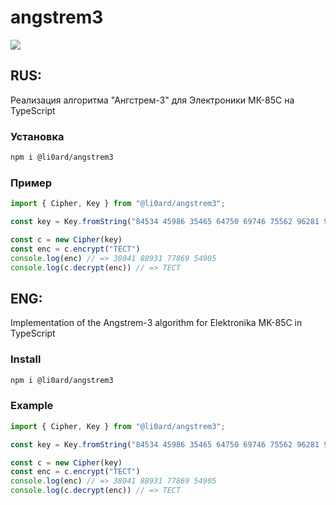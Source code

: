 # angstrem3

![](https://mk.bs0dd.net/mk85c/mk85cf.jpg)

## RUS:

Реализация алгоритма "Ангстрем-3" для Электроники МК-85С на TypeScript

### Установка
```bash
npm i @li0ard/angstrem3
```

### Пример
```ts
import { Cipher, Key } from "@li0ard/angstrem3";

const key = Key.fromString("84534 45986 35465 64750 69746 75562 96281 96471 16889 77629 94879 96394 73073 45415 29900 39356 54944 10712 85757 23266 32131 18232");

const c = new Cipher(key)
const enc = c.encrypt("ТЕСТ")
console.log(enc) // => 38041 88931 77869 54905
console.log(c.decrypt(enc)) // => ТЕСТ
```

## ENG:

Implementation of the Angstrem-3 algorithm for Elektronika MK-85C in TypeScript

### Install
```bash
npm i @li0ard/angstrem3
```

### Example
```ts
import { Cipher, Key } from "@li0ard/angstrem3";

const key = Key.fromString("84534 45986 35465 64750 69746 75562 96281 96471 16889 77629 94879 96394 73073 45415 29900 39356 54944 10712 85757 23266 32131 18232");

const c = new Cipher(key)
const enc = c.encrypt("ТЕСТ")
console.log(enc) // => 38041 88931 77869 54905
console.log(c.decrypt(enc)) // => ТЕСТ
```